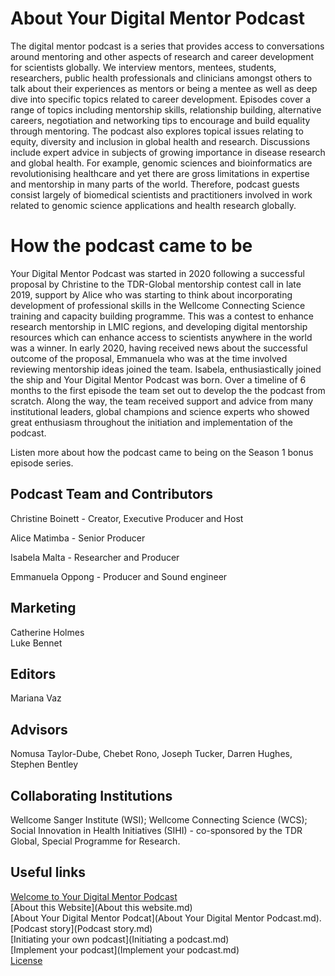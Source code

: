 # About Your Digital Mentor Podcast
The digital mentor podcast is a series that provides access to conversations around mentoring and other aspects of research and career development for scientists globally. We interview mentors, mentees, students, researchers, public health professionals and clinicians amongst others to talk about their experiences as mentors or being a mentee as well as deep dive into specific topics related to career development. Episodes cover a range of topics including mentorship skills, relationship building, alternative careers, negotiation and networking tips to encourage and build equality through mentoring. The podcast also explores topical issues relating to equity, diversity and inclusion in global health and research. Discussions include expert advice in subjects of growing importance in disease research and global health. For example, genomic sciences and bioinformatics are revolutionising healthcare and yet there are gross limitations in expertise and mentorship in many parts of the world. Therefore, podcast guests consist largely of biomedical scientists and practitioners involved in work related to genomic science applications and health research globally. 

# How the podcast came to be
Your Digital Mentor Podcast was started in 2020 following a successful proposal by Christine to the TDR-Global mentorship contest call in late 2019, support by Alice who was starting to think about incorporating development of professional skills in the Wellcome Connecting Science training and capacity building programme. This was a contest to enhance research mentorship in LMIC regions, and developing digital mentorship resources which can enhance access to scientists anywhere in the world was a winner. In early 2020, having received news about the successful outcome of the proposal, Emmanuela who was at the time involved reviewing mentorship ideas joined the team. Isabela, enthusiastically joined the ship and Your Digital Mentor Podcast was born. Over a timeline of 6 months to the first episode the team set out to develop the the podcast from scratch. Along the way, the team received support and advice from many institutional leaders, global champions and science experts who showed great enthusiasm throughout the initiation and implementation of the podcast. 

Listen more about how the podcast came to being on the Season 1 bonus episode series.
      
## Podcast Team and Contributors
Christine Boinett - Creator, Executive Producer and Host

Alice Matimba - Senior Producer

Isabela Malta - Researcher and Producer

Emmanuela Oppong - Producer and Sound engineer

## Marketing
Catherine Holmes    
Luke Bennet

## Editors
Mariana Vaz

## Advisors
Nomusa Taylor-Dube, Chebet Rono, Joseph Tucker, Darren Hughes, Stephen Bentley

## Collaborating Institutions
Wellcome Sanger Institute (WSI); Wellcome Connecting Science (WCS); Social Innovation in Health Initiatives (SIHI) - co-sponsored by the TDR Global, Special Programme for Research. 

## Useful links
[Welcome to Your Digital Mentor Podcast](README.md)      
[About this Website](About this website.md)             
[About Your Digital Mentor Podcat](About Your Digital Mentor Podcast.md).              
[Podcast story](Podcast story.md)               
[Initiating your own podcast](Initiating a podcast.md)              
[Implement your podcast](Implement your podcast.md)        
[License](LICENSE.md)           
